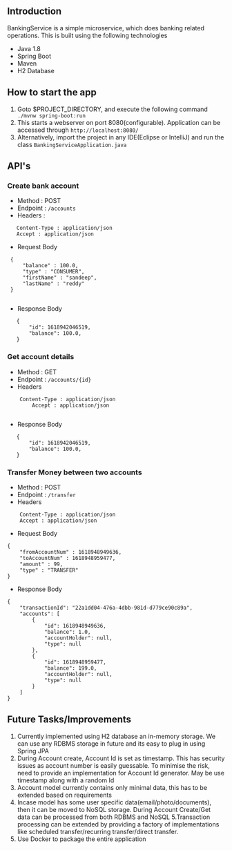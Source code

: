 ## Introduction

BankingService is a simple microservice, which does banking related operations. This is built using the following technologies

 * Java 1.8 
 * Spring Boot
 * Maven
 * H2 Database


 
## How to start the app
1. Goto $PROJECT_DIRECTORY, and execute the following command
		` ./mvnw spring-boot:run`
2. This starts a webserver on port 8080(configurable). Application can be accessed through `http://localhost:8080/`
3. Alternatively, import the project in any IDE(Eclipse or IntelliJ) and run the class `BankingServiceApplication.java`


## API's

### Create bank account

- Method : POST 
- Endpoint : `/accounts` 
- Headers : 
 
 ```
    Content-Type : application/json
    Accept : application/json
 
 ```
- Request Body
```
 {
	 "balance" : 100.0,
	 "type" : "CONSUMER",
	 "firstName" : "sandeep", 
	 "lastName" : "reddy"
 }


```

- Response Body

 ```
	{
		"id": 1618942046519,
		"balance": 100.0,
	}
 
 ```
		
	

### Get account details
- Method : GET 
- Endpoint : `/accounts/{id}` 
- Headers

```
	Content-Type : application/json
    	Accept : application/json
    
```    
- Response Body

 ```
	{
		"id": 1618942046519,
		"balance": 100.0,
	}
 
 ```



### Transfer Money between two accounts

- Method : POST 
- Endpoint : `/transfer` 
- Headers

```
	Content-Type : application/json
	Accept : application/json
```    

- Request Body

```
{
    "fromAccountNum" : 1618948949636,
    "toAccountNum" : 1618948959477,
    "amount" : 99,
    "type" : "TRANSFER"
}
``` 

- Response Body

```
{
    "transactionId": "22a1dd04-476a-4dbb-981d-d779ce90c89a",
    "accounts": [
        {
            "id": 1618948949636,
            "balance": 1.0,
            "accountHolder": null,
            "type": null
        },
        {
            "id": 1618948959477,
            "balance": 199.0,
            "accountHolder": null,
            "type": null
        }
    ]
}
```


## Future Tasks/Improvements

1. Currently implemented using H2 database an in-memory storage. We can use any RDBMS storage in future and its easy to plug in using Spring JPA
2. During Account create, Account Id is set as timestamp. This has security issues as account number is easily guessable. To minimise the risk, need to provide an implementation for Account Id generator. May be use timestamp along with a random Id
3. Account model currently contains only minimal data, this has to be extended based on requirements
4. Incase model has some user specific data(email/photo/documents), then it can be moved to NoSQL storage. During Account Create/Get data can be processed from both RDBMS and NoSQL
5.Transaction processing can be extended by providing a factory of implementations like scheduled transfer/recurring transfer/direct transfer.
6. Use Docker to package the entire application


